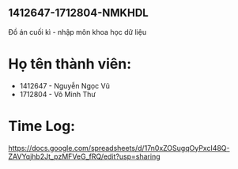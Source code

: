 ## 1412647-1712804-NMKHDL
Đồ án cuối kì - nhập môn khoa học dữ liệu

# Họ tên thành viên:
- 1412647	- Nguyễn Ngọc Vũ
- 1712804 -	Võ Minh Thư

# Time Log:
https://docs.google.com/spreadsheets/d/17n0xZOSugqOyPxcI48Q-ZAVYqjhb2Jt_pzMFVeG_fRQ/edit?usp=sharing
